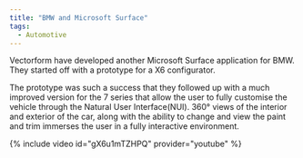 ```yaml
---
title: "BMW and Microsoft Surface"
tags:
  - Automotive
---
```


Vectorform have developed another Microsoft Surface application for BMW. They started off with a prototype for a X6 configurator.

The prototype was such a success that they followed up with a much improved version for the 7 series that allow the user to fully customise the vehicle through the Natural User Interface(NUI). 360° views of the interior and exterior of the car, along with the ability to change and view the paint and trim immerses the user in a fully interactive environment. 

{% include video id="gX6u1mTZHPQ" provider="youtube" %}